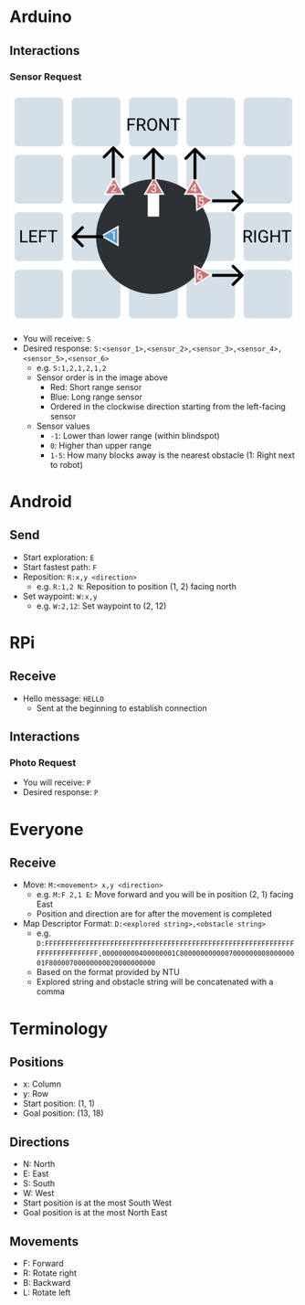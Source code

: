 # Arduino
## Interactions
### Sensor Request
![Sensor Order](imgs/sensor_order.png)
- You will receive: `S`
- Desired response: `S:<sensor_1>,<sensor_2>,<sensor_3>,<sensor_4>,<sensor_5>,<sensor_6>`
    - e.g. `S:1,2,1,2,1,2`
    - Sensor order is in the image above
        - Red: Short range sensor
        - Blue: Long range sensor
        - Ordered in the clockwise direction starting from the left-facing sensor
    - Sensor values
        - `-1`: Lower than lower range (within blindspot)
        - `0`: Higher than upper range
        - `1-5`: How many blocks away is the nearest obstacle (1: Right next to robot)

# Android
## Send
- Start exploration: `E`
- Start fastest path: `F`
- Reposition: `R:x,y <direction>`
    - e.g. `R:1,2 N`: Reposition to position (1, 2) facing north
- Set waypoint: `W:x,y`
    - e.g. `W:2,12`: Set waypoint to (2, 12)

# RPi
## Receive
- Hello message: `HELLO`
    - Sent at the beginning to establish connection

## Interactions
### Photo Request
- You will receive: `P`
- Desired response: `P`
    
# Everyone
## Receive
- Move: `M:<movement> x,y <direction>`
    - e.g. `M:F 2,1 E`: Move forward and you will be in position (2, 1) facing East
    - Position and direction are for after the movement is completed
- Map Descriptor Format: `D:<explored string>,<obstacle string>`
    - e.g. `D:FFFFFFFFFFFFFFFFFFFFFFFFFFFFFFFFFFFFFFFFFFFFFFFFFFFFFFFFFFFFFFFFFFFFFFFFFFFF,000000000400000001C800000000000700000000800000001F80000700000000020000000000`
    - Based on the format provided by NTU
    - Explored string and obstacle string will be concatenated with a comma

# Terminology
## Positions
- x: Column
- y: Row
- Start position: (1, 1)
- Goal position: (13, 18)

## Directions
- N: North
- E: East
- S: South
- W: West
- Start position is at the most South West
- Goal position is at the most North East

## Movements
- F: Forward
- R: Rotate right
- B: Backward
- L: Rotate left